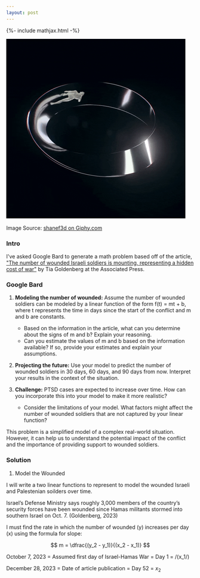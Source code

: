 ```yaml
---
layout: post
---
```


{%- include mathjax.html -%}


![alt text](/assets/giphy3.gif)

Image Source: [shanef3d on Giphy.com](https://giphy.com/gifs/animation-3d-motiongraphics-UPvGBw88odHzEyfkfB)


### Intro

I've asked Google Bard to generate a math problem based off of the article, ["The number of wounded Israeli soldiers is mounting, representing a hidden cost of war"](https://apnews.com/article/israel-hamas-gaza-war-wounded-soldiers-2b0357365480cc242e30794666b41203) by Tia Goldenberg at the Associated Press. 

### Google Bard

1. **Modeling the number of wounded:** Assume the number of wounded soldiers can be modeled by a linear function of the form f(t) = mt + b, where t represents the time in days since the start of the conflict and m and b are constants. 
  
   - Based on the information in the article, what can you determine about the signs of m and b? Explain your reasoning.
   - Can you estimate the values of m and b based on the information available? If so, provide your estimates and explain your assumptions. <br>
  
2. **Projecting the future:** Use your model to predict the number of wounded soldiers in 30 days, 60 days, and 90 days from now.
Interpret your results in the context of the situation.

3. **Challenge:** PTSD cases are expected to increase over time. How can you incorporate this into your model to make it more realistic?
   - Consider the limitations of your model. What factors might affect the number of wounded soldiers that are not captured by your linear function?

This problem is a simplified model of a complex real-world situation. However, it can help us to understand the potential impact of the conflict and the importance of providing support to wounded soldiers.

### Solution

1. Model the Wounded

I will write a two linear functions to represent to model the wounded Israeli and Palestenian soilders over time. 

Israel’s Defense Ministry says roughly 3,000 members of the country’s security forces have been wounded since Hamas militants stormed into southern Israel on Oct. 7. (Goldenberg, 2023)

I must find the rate in which the number of wounded (y) increases per day (x) using the formula for slope:

$$ m = \dfrac{(y_2 - y_1)}{(x_2 - x_1)} $$

October 7, 2023 = Assumed first day of Israel-Hamas War = Day 1 =  /(x\_1/)

December 28, 2023 = Date of article publication = Day 52 = $`x_2`$

